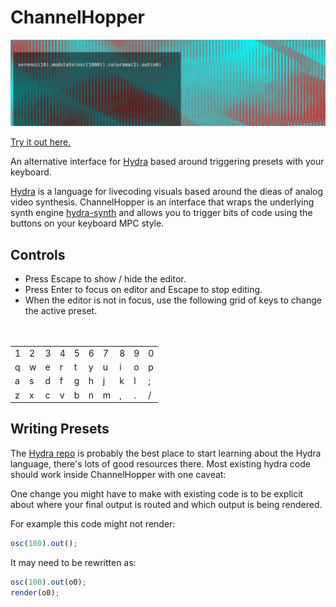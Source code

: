 # ChannelHopper

![ChannelHopper Screenshot](./screenshot.png)

[Try it out here.]()

An alternative interface for [Hydra](https://github.com/ojack/hydra) based around triggering presets with your keyboard.

[Hydra](https://github.com/ojack/hydra) is a language for livecoding visuals based around the dieas of analog video synthesis. ChannelHopper is an interface that wraps the underlying synth engine [hydra-synth](https://github.com/ojack/hydra-synth) and allows you to trigger bits of code using the buttons on your keyboard MPC style.

## Controls

- Press Escape to show / hide the editor.
- Press Enter to focus on editor and Escape to stop editing.
- When the editor is not in focus, use the following grid of keys to change the active preset.
<br>
<br>
<table style="margin: auto">
<tr><td>1</td><td>2</td><td>3</td><td>4</td><td>5</td><td>6</td><td>7</td><td>8</td><td>9</td><td>0</td></tr>
<tr><td>q</td><td>w</td><td>e</td><td>r</td><td>t</td><td>y</td><td>u</td><td>i</td><td>o</td><td>p</td></tr>
<tr><td>a</td><td>s</td><td>d</td><td>f</td><td>g</td><td>h</td><td>j</td><td>k</td><td>l</td><td>;</td></tr>
<tr><td>z</td><td>x</td><td>c</td><td>v</td><td>b</td><td>n</td><td>m</td><td>,</td><td>.</td><td>/</td></tr>
</table>

## Writing Presets

The [Hydra repo](https://github.com/ojack/hydra) is probably the best place to start learning about the Hydra language, there's lots of good resources there. Most existing hydra code should work inside ChannelHopper with one caveat:

One change you might have to make with existing code is to be explicit about where your final output is routed and which output is being rendered.

For example this code might not render:

```javascript
osc(100).out();
```

It may need to be rewritten as:

```javascript
osc(100).out(o0);
render(o0);
```
